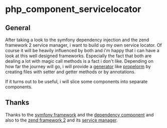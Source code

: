 # php_component_servicelocator

## General

After taking a look to the symfony dependency injection and the zend framework 2 service manager, i want to build up my own service locator.
Of course it will be heavily influenced by both and i'm happy that i can have a look at this well designed frameworks. Especially the fact that both are dealing a lot with magic call methods is a fact i don't like. Depending on how far the journey will go, i will provide a [generator](https://github.com/propelorm/Propel/tree/master/generator "generator of propelorm") like [propelorm](https://github.com/propelorm/Propel/tree/master "propelorm") by creating files with setter and getter methods or by annotations.

If it turns out to be useful, i will slice some components into separate components.

## Thanks

Thanks to the [symfony framework](http://symfony.com/doc/current/components "symfony current components") and the [dependency component](http://symfony.com/doc/current/components/dependency_injection/ "dependency component of symfony") and also to the [zend framework 2](http://framework.zend.com/manual/2.2/en/ "manual of zend framework 2.2") and its [service manager](http://framework.zend.com/manual/2.2/en/index.html#zend-servicemanager "service manager manual of zend framework 2.2").
